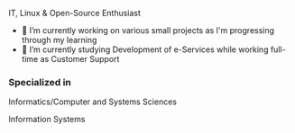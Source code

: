 IT, Linux & Open-Source Enthusiast

- 🔭 I’m currently working on various small projects as I'm progressing through my learning
- 🌱 I’m currently studying Development of e-Services while working full-time as Customer Support

### Specialized in

Informatics/Computer and Systems Sciences 

Information Systems

<!-- ### Footer

Last updated: November 2021 -->

<!--
**ZendaiOwl/ZendaiOwl** is a ✨ _special_ ✨ repository because its `README.md` (this file) appears on your GitHub profile.

Here are some ideas to get you started:

- 🔭 I’m currently working on ...
- 🌱 I’m currently learning ...
- 👯 I’m looking to collaborate on ...
- 🤔 I’m looking for help with ...
- 💬 Ask me about ...
- 📫 How to reach me: ...
- 😄 Pronouns: ...
- ⚡ Fun fact: ...
-->
